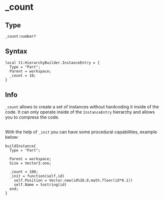 # _count

## Type
```luau
_count:number?
```

## Syntax
```luau
local t1:HierarchyBuilder.InstanceEntry = {
  Type = "Part";
  Parent = workspace;
  _count = 10;
}
```

## Info
`_count` allows to create a set of instances without hardcoding it inside of the code. It can only operate inside of the `InstanceEntry` hierarchy and allows you to compress the code. <br><br>

With the help of `_init` you can have some procedural capabilities, example below:
```luau
buildInstance{
  Type = "Part";
  
  Parent = workspace;
  Size = Vector3.one;

  _count = 100;
  _init = function(self,id)
    self.Position = Vector.new(id%10,0,math.floor(id*0.1))
    self.Name = tostring(id)
  end;
}
```

